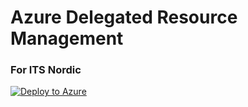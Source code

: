 # Azure Delegated Resource Management
### For ITS Nordic

[![Deploy to Azure](https://aka.ms/deploytoazurebutton)](https://portal.azure.com/#create/Microsoft.Template/uri/https%3A%2F%2Fraw.githubusercontent.com%2FITSNordic%2FPublic%2Fmain%2FAzure%2FLighthouse%2Fits-lighthouse-onboarding.json)
